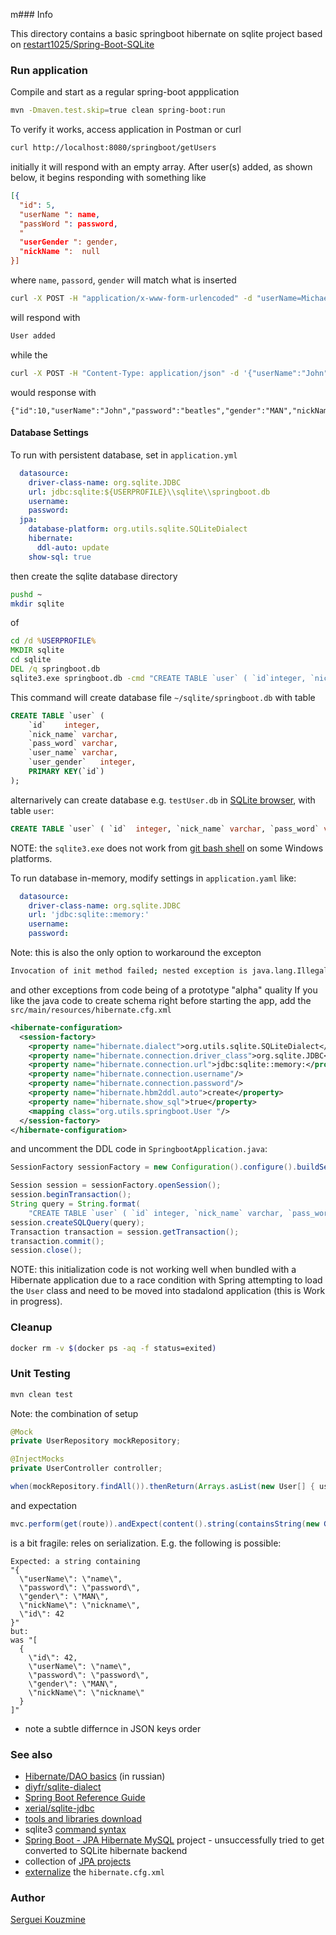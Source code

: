 m### Info

This directory contains a basic springboot hibernate on sqlite project based on
[restart1025/Spring-Boot-SQLite](https://github.com/restart1025/Spring-Boot-SQLite)

### Run application

Compile and start as a regular spring-boot appplication
```sh
mvn -Dmaven.test.skip=true clean spring-boot:run
```
To verify it works, access application in Postman or curl
```sh
curl http://localhost:8080/springboot/getUsers
```
initially it will respond with an empty array. 
After user(s) added, as shown below, it begins responding with something like

```json
[{
  "id": 5,
  "userName ": name,
  "passWord ": password,
  "
  "userGender ": gender,
  "nickName ": 	null
}]
```
where `name`, `passord`, `gender` will match what is inserted
```sh
curl -X POST -H "application/x-www-form-urlencoded" -d "userName=Michael&nickName=michaeljackson&gender=MAN&password=thriller&confirmPassword=thriller" http://localhost:8080/springboot/addUser
```
will respond with
```sh
User added
```
while the
```sh
curl -X POST -H "Content-Type: application/json" -d '{"userName":"John", "password":"beatles", "gender":"MAN"}' http://localhost:8080/springboot/addUserObject
```
would response with
```
{"id":10,"userName":"John","password":"beatles","gender":"MAN","nickName":null}

```
#### Database Settings

To run with persistent database, set in `application.yml`
```yaml
  datasource:
    driver-class-name: org.sqlite.JDBC
    url: jdbc:sqlite:${USERPROFILE}\\sqlite\\springboot.db
    username:
    password:
  jpa:
    database-platform: org.utils.sqlite.SQLiteDialect
    hibernate:
      ddl-auto: update
    show-sql: true
```

then create the sqlite database directory
```sh
pushd ~
mkdir sqlite
```
of
```cmd
cd /d %USERPROFILE%
MKDIR sqlite
cd sqlite
DEL /q springboot.db
sqlite3.exe springboot.db -cmd "CREATE TABLE `user` ( `id`integer, `nick_name`varchar, `pass_word`varchar, `user_gender`integer,  PRIMARY KEY(`id`) ); " ""
```
This command will create database file `~/sqlite/springboot.db` with table
```sql
CREATE TABLE `user` (
	`id`	integer,
	`nick_name`	varchar,
	`pass_word`	varchar,
	`user_name`	varchar,
	`user_gender`	integer,
	PRIMARY KEY(`id`)
);
```
alternarively can create database e.g. `testUser.db` in [SQLite browser](https://sqlitebrowser.org), with table `user`:
```sql
CREATE TABLE `user` ( `id`	integer, `nick_name` varchar, `pass_word` varchar, `user_name` varchar, `user_gender` integer, PRIMARY KEY(`id`));
```
NOTE: the `sqlite3.exe` does not work from [git bash shell](https://gitforwindows.org) on some Windows platforms.

To run database in-memory, modify settings in `application.yaml` like:
```yaml
  datasource:
    driver-class-name: org.sqlite.JDBC
    url: 'jdbc:sqlite::memory:'
    username:
    password:
```
Note: this is also the only option to workaround the excepton
```sh
Invocation of init method failed; nested exception is java.lang.IllegalArgumentException: No Spring Session store is configured: set the 'spring.session.store-type' property 
```
and other exceptions from code being of a prototype "alpha" quality
If you like the java code to create schema right before starting the app, add the `src/main/resources/hibernate.cfg.xml`
```xml
<hibernate-configuration>
  <session-factory>
    <property name="hibernate.dialect">org.utils.sqlite.SQLiteDialect</property>
    <property name="hibernate.connection.driver_class">org.sqlite.JDBC</property>
    <property name="hibernate.connection.url">jdbc:sqlite::memory:</property>
    <property name="hibernate.connection.username"/>
    <property name="hibernate.connection.password"/>
    <property name="hibernate.hbm2ddl.auto">create</property>
    <property name="hibernate.show_sql">true</property>
    <mapping class="org.utils.springboot.User "/>
  </session-factory>
</hibernate-configuration>
```
and uncomment the DDL code in `SpringbootApplication.java`:

```java
SessionFactory sessionFactory = new Configuration().configure().buildSessionFactory();

Session session = sessionFactory.openSession();
session.beginTransaction();
String query = String.format(
    "CREATE TABLE `user` ( `id`	integer, `nick_name` varchar, `pass_word` varchar, `user_name` varchar, `user_gender` integer, PRIMARY KEY(`id`));");
session.createSQLQuery(query);
Transaction transaction = session.getTransaction();
transaction.commit();
session.close();
```
NOTE: this initialization code is not working well when bundled with a Hibernate application
due to a race condition with Spring attempting to load the `User` class and need to be moved into stadalond application (this is Work in progress).

### Cleanup

```sh
docker rm -v $(docker ps -aq -f status=exited)
```
### Unit Testing
```sh
mvn clean test
```
Note: the combination of setup

```java
@Mock
private UserRepository mockRepository;

@InjectMocks
private UserController controller;

when(mockRepository.findAll()).thenReturn(Arrays.asList(new User[] { user }));
```
and expectation

```java
mvc.perform(get(route)).andExpect(content().string(containsString(new Gson().toJson(user))));
```

is a bit fragile: reles on serialization. E.g. the following is possible:
```
Expected: a string containing 
"{
  \"userName\": \"name\",
  \"password\": \"password\",
  \"gender\": \"MAN\",
  \"nickName\": \"nickname\",
  \"id\": 42
}"
but: 
was "[
  {
    \"id\": 42,
    \"userName\": \"name\",
    \"password\": \"password\",
    \"gender\": \"MAN\",
    \"nickName\": \"nickname\"
  }
]"
```
- note a subtle differnce in JSON keys order

### See also

  * [Hibernate/DAO basics](https://habrahabr.ru/post/255829/) (in russian)
  * [diyfr/sqlite-dialect](https://github.com/diyfr/sqlite-dialect)
  * [Spring Boot Reference Guide](https://docs.spring.io/spring-boot/docs/current/reference/html/howto-build.html)
  * [xerial/sqlite-jdbc](https://bitbucket.org/xerial/sqlite-jdbc)
  * [tools and libraries download](https://www.sqlite.org/download.html)
  * sqlite3 [command syntax](https://www.sqlite.org/cli.html)
  * [Spring Boot - JPA Hibernate MySQL](https://github.com/alicankustemur/spring-boot-jpa-hibernate-mysql-example) project - unsuccessfully tried to get converted to SQLite hibernate backend
  * collection of [JPA projects](https://github.com/AnghelLeonard/Hibernate-SpringBoot)
  * [externalize](https://mkyong.com/hibernate/how-to-load-hibernate-cfg-xml-from-different-directory/) the `hibernate.cfg.xml`

### Author
[Serguei Kouzmine](kouzmine_serguei@yahoo.com)
